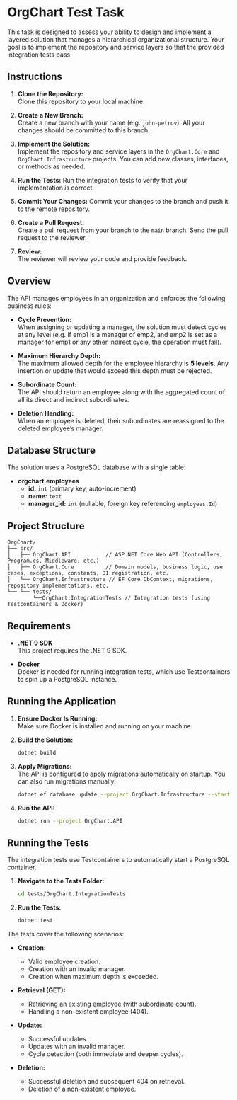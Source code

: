 # OrgChart Test Task

This task is designed to assess your ability to design and implement a layered solution that manages a hierarchical organizational structure. Your goal is to implement the repository and service layers so that the provided integration tests pass.

## Instructions

1. **Clone the Repository:**  
   Clone this repository to your local machine.
  
2. **Create a New Branch:**  
   Create a new branch with your name (e.g. `john-petrov`). All your changes should be committed to this branch.

3. **Implement the Solution:**  
   Implement the repository and service layers in the `OrgChart.Core` and `OrgChart.Infrastructure` projects. You can add new classes, interfaces, or methods as needed.

4. **Run the Tests:**
    Run the integration tests to verify that your implementation is correct.

5. **Commit Your Changes:**
    Commit your changes to the branch and push it to the remote repository.

6. **Create a Pull Request:**  
   Create a pull request from your branch to the `main` branch. Send the pull request to the reviewer.

7. **Review:**  
   The reviewer will review your code and provide feedback.

## Overview

The API manages employees in an organization and enforces the following business rules:

- **Cycle Prevention:**  
  When assigning or updating a manager, the solution must detect cycles at any level (e.g. if emp1 is a manager of emp2, and emp2 is set as a manager for emp1 or any other indirect cycle, the operation must fail).

- **Maximum Hierarchy Depth:**  
  The maximum allowed depth for the employee hierarchy is **5 levels**. Any insertion or update that would exceed this depth must be rejected.

- **Subordinate Count:**  
  The API should return an employee along with the aggregated count of all its direct and indirect subordinates.

- **Deletion Handling:**  
  When an employee is deleted, their subordinates are reassigned to the deleted employee’s manager.

## Database Structure

The solution uses a PostgreSQL database with a single table:

- **orgchart.employees**  
  - **id:** `int` (primary key, auto-increment)  
  - **name:** `text`  
  - **manager_id:** `int` (nullable, foreign key referencing `employees.Id`)

## Project Structure

```text
OrgChart/
├── src/
│   ├── OrgChart.API           // ASP.NET Core Web API (Controllers, Program.cs, Middleware, etc.)
│   ├── OrgChart.Core          // Domain models, business logic, use cases, exceptions, constants, DI registration, etc.
│   └── OrgChart.Infrastructure // EF Core DbContext, migrations, repository implementations, etc.
└── └── tests/
        └──OrgChart.IntegrationTests // Integration tests (using Testcontainers & Docker)
```

## Requirements

- **.NET 9 SDK**  
  This project requires the .NET 9 SDK.

- **Docker**  
  Docker is needed for running integration tests, which use Testcontainers to spin up a PostgreSQL instance.

## Running the Application

1. **Ensure Docker Is Running:**  
   Make sure Docker is installed and running on your machine.

2. **Build the Solution:**

   ```bash
   dotnet build
   ```

3. **Apply Migrations:**  
   The API is configured to apply migrations automatically on startup. You can also run migrations manually:

   ```bash
   dotnet ef database update --project OrgChart.Infrastructure --startup-project OrgChart.API
   ```

4. **Run the API:**

   ```bash
   dotnet run --project OrgChart.API
   ```

## Running the Tests

The integration tests use Testcontainers to automatically start a PostgreSQL container.

1. **Navigate to the Tests Folder:**

   ```bash
   cd tests/OrgChart.IntegrationTests
   ```

2. **Run the Tests:**

   ```bash
   dotnet test
   ```

The tests cover the following scenarios:

- **Creation:**  
  - Valid employee creation.
  - Creation with an invalid manager.
  - Creation when maximum depth is exceeded.
  
- **Retrieval (GET):**  
  - Retrieving an existing employee (with subordinate count).
  - Handling a non-existent employee (404).

- **Update:**  
  - Successful updates.
  - Updates with an invalid manager.
  - Cycle detection (both immediate and deeper cycles).

- **Deletion:**  
  - Successful deletion and subsequent 404 on retrieval.
  - Deletion of a non-existent employee.
